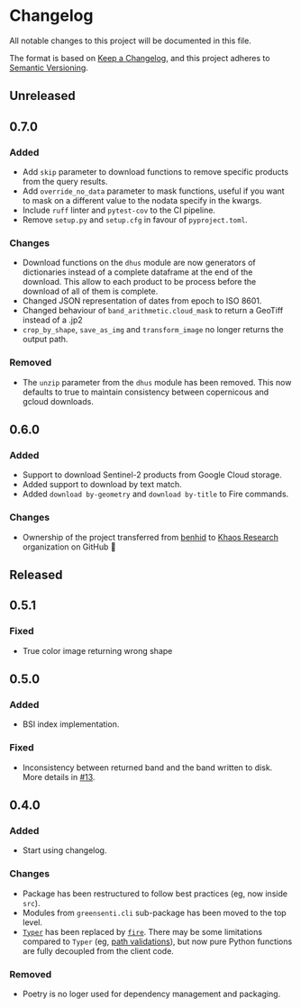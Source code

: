 # Changelog

All notable changes to this project will be documented in this file.

The format is based on [Keep a Changelog](https://keepachangelog.com/en/1.0.0/),
and this project adheres to [Semantic Versioning](https://semver.org/spec/v2.0.0.html).

## Unreleased

## 0.7.0

### Added

- Add `skip` parameter to download functions to remove specific products from the query results.
- Add `override_no_data` parameter to mask functions, useful if you want to mask on a different value to the nodata specify in the kwargs.
- Include `ruff` linter and `pytest-cov` to the CI pipeline.
- Remove `setup.py` and `setup.cfg` in favour of `pyproject.toml`.

### Changes

- Download functions on the `dhus` module are now generators of dictionaries instead of a complete dataframe at the end of the download. This allow to each product to be process before the download of all of them is complete.
- Changed JSON representation of dates from epoch to ISO 8601.
- Changed behaviour of `band_arithmetic.cloud_mask` to return a GeoTiff instead of a .jp2
- `crop_by_shape`, `save_as_img` and `transform_image` no longer returns the output path.

### Removed

- The `unzip` parameter from the `dhus` module has been removed. This now defaults to true to maintain consistency between copernicous and gcloud downloads.

## 0.6.0

### Added

- Support to download Sentinel-2 products from Google Cloud storage.
- Added support to download by text match.
- Added `download by-geometry` and `download by-title` to Fire commands.

### Changes

- Ownership of the project transferred from [benhid](https://github.com/benhid/greensenti) to [Khaos Research](https://github.com/KhaosResearch/greensenti) organization on GitHub 🎉 

## Released

## 0.5.1

### Fixed

- True color image returning wrong shape

## 0.5.0

### Added

- BSI index implementation.

### Fixed

- Inconsistency between returned band and the band written to disk. More details in [#13](https://github.com/KhaosResearch/greensenti/pull/13#issuecomment-1278654643). 

## 0.4.0

### Added

- Start using changelog.

### Changes

- Package has been restructured to follow best practices (eg, now inside `src`).
- Modules from `greensenti.cli` sub-package has been moved to the top level.
- [`Typer`](https://typer.tiangolo.com) has been replaced by [`fire`](https://github.com/google/python-fire). 
There may be some limitations compared to `Typer` (eg, [path validations](https://typer.tiangolo.com/tutorial/parameter-types/path/#path-validations)), but now pure Python functions are fully decoupled from the client code.

### Removed

- Poetry is no loger used for dependency management and packaging.
